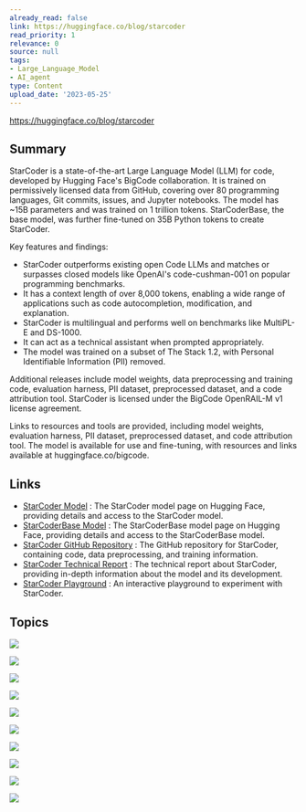 ```yaml
---
already_read: false
link: https://huggingface.co/blog/starcoder
read_priority: 1
relevance: 0
source: null
tags:
- Large_Language_Model
- AI_agent
type: Content
upload_date: '2023-05-25'
---
```


https://huggingface.co/blog/starcoder
## Summary

StarCoder is a state-of-the-art Large Language Model (LLM) for code, developed by Hugging Face's BigCode collaboration. It is trained on permissively licensed data from GitHub, covering over 80 programming languages, Git commits, issues, and Jupyter notebooks. The model has ~15B parameters and was trained on 1 trillion tokens. StarCoderBase, the base model, was further fine-tuned on 35B Python tokens to create StarCoder.

Key features and findings:
- StarCoder outperforms existing open Code LLMs and matches or surpasses closed models like OpenAI's code-cushman-001 on popular programming benchmarks.
- It has a context length of over 8,000 tokens, enabling a wide range of applications such as code autocompletion, modification, and explanation.
- StarCoder is multilingual and performs well on benchmarks like MultiPL-E and DS-1000.
- It can act as a technical assistant when prompted appropriately.
- The model was trained on a subset of The Stack 1.2, with Personal Identifiable Information (PII) removed.

Additional releases include model weights, data preprocessing and training code, evaluation harness, PII dataset, preprocessed dataset, and a code attribution tool. StarCoder is licensed under the BigCode OpenRAIL-M v1 license agreement.

Links to resources and tools are provided, including model weights, evaluation harness, PII dataset, preprocessed dataset, and code attribution tool. The model is available for use and fine-tuning, with resources and links available at huggingface.co/bigcode.
## Links

- [StarCoder Model](https://huggingface.co/bigcode/starcoder) : The StarCoder model page on Hugging Face, providing details and access to the StarCoder model.
- [StarCoderBase Model](https://huggingface.co/bigcode/starcoderbase) : The StarCoderBase model page on Hugging Face, providing details and access to the StarCoderBase model.
- [StarCoder GitHub Repository](https://github.com/bigcode-project/starcoder/tree/main) : The GitHub repository for StarCoder, containing code, data preprocessing, and training information.
- [StarCoder Technical Report](https://arxiv.org/abs/2305.06161) : The technical report about StarCoder, providing in-depth information about the model and its development.
- [StarCoder Playground](https://huggingface.co/spaces/bigcode/bigcode-playground) : An interactive playground to experiment with StarCoder.

## Topics

![](topics/Model/StarCoder)

![](topics/Model/StarCoderBase)

![](topics/Concept/Tech%20Assistant%20Prompt)

![](topics/Dataset/The%20Stack%201%202)

![](topics/Concept/Personal%20Identifiable%20Information%20PII%20Redaction)

![](topics/Concept/Code%20Attribution)

![](topics/Concept/OpenRAIL%20License)

![](topics/Concept/HumanEval)

![](topics/Concept/MultiPL%20E)

![](topics/Concept/DS%201000)